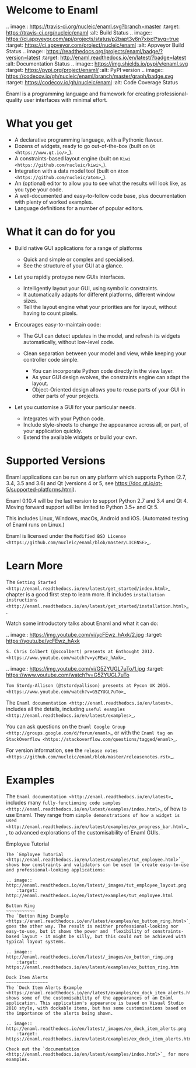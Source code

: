 Welcome to Enaml
================
.. image:: https://travis-ci.org/nucleic/enaml.svg?branch=master
    :target: https://travis-ci.org/nucleic/enaml
    :alt: Build Status
.. image:: https://ci.appveyor.com/api/projects/status/p2bapt3y6n7xixcl?svg=true
    :target: https://ci.appveyor.com/project/nucleic/enaml
    :alt: Appveyor Build Status
.. image:: https://readthedocs.org/projects/enaml/badge/?version=latest
    :target: http://enaml.readthedocs.io/en/latest/?badge=latest
    :alt: Documentation Status
.. image:: https://img.shields.io/pypi/v/enaml.svg
    :target: https://pypi.org/project/enaml/
    :alt: PyPI version
.. image:: https://codecov.io/gh/nucleic/enaml/branch/master/graph/badge.svg
    :target: https://codecov.io/gh/nucleic/enaml
    :alt: Code Coverage Status

Enaml is a programming language and framework for creating professional-quality
user interfaces with minimal effort.

What you get
============
* A declarative programming language, with a Pythonic flavour.
* Dozens of widgets, ready to go out-of-the-box (built on `Qt <https://www.qt.io/>`_).
* A constraints-based layout engine (built on `Kiwi <https://github.com/nucleic/kiwi>`_).
* Integration with a data model tool (built on `Atom <https://github.com/nucleic/atom>`_).
* An (optional) editor to allow you to see what the results will look like, as you type your code.
* A well-documented and easy-to-follow code base, plus documentation with plenty of worked examples.
* Language definitions for a number of popular editors.

What it can do for you
======================
- Build native GUI applications for a range of platforms

  + Quick and simple or complex and specialised.
  + See the structure of your GUI at a glance.

- Let you rapidly protoype new GUIs interfaces.

  + Intelligently layout your GUI, using symbolic constraints.
  + It automatically adapts for different platforms, different window sizes.
  + Tell the layout engine what your priorities are for layout, without having to count pixels.

- Encourages easy-to-maintain code:

  + The GUI can detect updates in the model, and refresh its widgets automatically, without low-level code.
  + Clean separation between your model and view, while keeping your controller code simple.

    * You can incorporate Python code directly in the view layer.
    * As your GUI design evolves, the constraints engine can adapt the layout.
    * Object-Oriented design allows you to reuse parts of your GUI in other parts of your projects.

- Let you customise a GUI for your particular needs.

  + Integrates with your Python code.
  + Include style-sheets to change the appearance across all, or part, of your application quickly.
  + Extend the available widgets or build your own.

Supported Versions
==================
Enaml applications can be run on any platform which supports Python (2.7, 3.4, 3.5 and 3.6) and Qt (versions 4 or 5, see https://doc.qt.io/qt-5/supported-platforms.html).

Enaml 0.10.4 will be the last version to support Python 2.7 and 3.4 and Qt 4.
Moving forward support will be limited to Python 3.5+ and Qt 5.

This includes Linux, Windows, macOs, Android and iOS. (Automated testing of Enaml runs on Linux.)

Enaml is licensed under the `Modified BSD License <https://github.com/nucleic/enaml/blob/master/LICENSE>`_.

Learn More
==========
The `Getting Started <http://enaml.readthedocs.io/en/latest/get_started/index.html>`_ chapter is a good first step to learn more. It includes `installation instructions <http://enaml.readthedocs.io/en/latest/get_started/installation.html>`_.

Watch some introductory talks about Enaml and what it can do:

.. image:: https://img.youtube.com/vi/ycFEwz_hAxk/2.jpg
  :target: https://youtu.be/ycFEwz_hAxk

`S. Chris Colbert (@sccolbert) presents at Enthought 2012. <https://www.youtube.com/watch?v=ycFEwz_hAxk>`_

.. image:: https://img.youtube.com/vi/G5ZYUGL7uTo/1.jpg
  :target: https://www.youtube.com/watch?v=G5ZYUGL7uTo

`Tom Stordy-Allison (@tstordyallison) presents at Pycon UK 2016. <https://www.youtube.com/watch?v=G5ZYUGL7uTo>`_

The `Enaml documentation <http://enaml.readthedocs.io/en/latest>`_ includes all the details, including `useful examples <http://enaml.readthedocs.io/en/latest/examples>`_.

You can ask questions on the `Enaml Google Group <http://groups.google.com/d/forum/enaml>`_
or with the `Enaml tag on StackOverflow <https://stackoverflow.com/questions/tagged/enaml>`_.

For version information, see the  `release notes <https://github.com/nucleic/enaml/blob/master/releasenotes.rst>`_.

Examples
========
The `Enaml documentation <http://enaml.readthedocs.io/en/latest>`_ includes many  `fully-functioning code samples <http://enaml.readthedocs.io/en/latest/examples/index.html>`_ of how to use Enaml. They range from `simple demonstrations of how a widget is used <http://enaml.readthedocs.io/en/latest/examples/ex_progress_bar.html>`_, to advanced explorations of the customisability of Enaml GUIs.

Employee Tutorial
~~~~~~~~~~~~~~~~~
The `Employee Tutorial <http://enaml.readthedocs.io/en/latest/examples/tut_employee.html>`_ shows how constraints and validators can be used to create easy-to-use and professional-looking applications:

.. image:: http://enaml.readthedocs.io/en/latest/_images/tut_employee_layout.png
    :target: http://enaml.readthedocs.io/en/latest/examples/tut_employee.html

Button Ring
~~~~~~~~~~~
The `Button Ring Example <https://enaml.readthedocs.io/en/latest/examples/ex_button_ring.html>`_ goes the other way. The result is neither professional-looking nor easy-to-use, but it shows the power and  flexibility of constraints-based layout - it might be silly, but this could not be achieved with typical layout systems.

.. image:: http://enaml.readthedocs.io/en/latest/_images/ex_button_ring.png
    :target: https://enaml.readthedocs.io/en/latest/examples/ex_button_ring.htm

Dock Item Alerts
~~~~~~~~~~~~~~~~
The `Dock Item Alerts Example <https://enaml.readthedocs.io/en/latest/examples/ex_dock_item_alerts.html>`_ shows some of the customisability of the appearances of an Enaml application. This application's appearance is based on Visual Studio 2010 style, with dockable items, but has some customisations based on the importance of the alerts being shown.

.. image:: http://enaml.readthedocs.io/en/latest/_images/ex_dock_item_alerts.png
    :target: https://enaml.readthedocs.io/en/latest/examples/ex_dock_item_alerts.html

Check out the `documentation <http://enaml.readthedocs.io/en/latest/examples/index.html>`_ for more examples.
